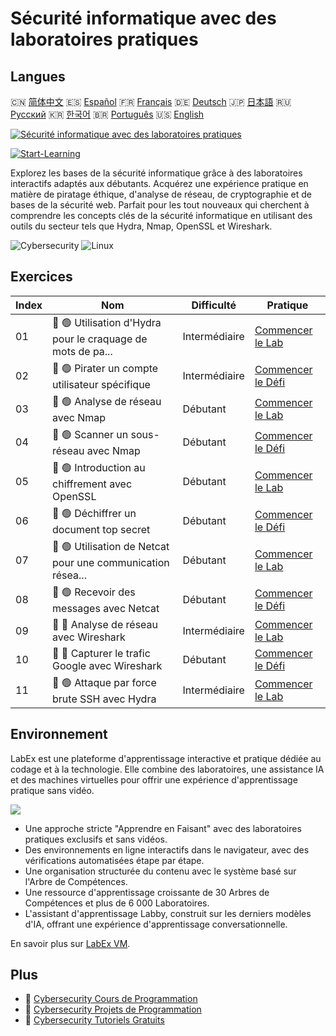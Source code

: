 # Sécurité informatique avec des laboratoires pratiques

## Langues

🇨🇳 [简体中文](README_zh.md) 🇪🇸 [Español](README_es.md) 🇫🇷 [Français](README_fr.md) 🇩🇪 [Deutsch](README_de.md) 🇯🇵 [日本語](README_ja.md) 🇷🇺 [Русский](README_ru.md) 🇰🇷 [한국어](README_ko.md) 🇧🇷 [Português](README_pt.md) 🇺🇸 [English](README.md) 

[![Sécurité informatique avec des laboratoires pratiques](https://cover-creator.labex.io/cybersecurity-labs-for-beginners.png?lang=fr)](https://labex.io/fr/courses/cybersecurity-labs-for-beginners)

[![Start-Learning](https://img.shields.io/badge/Start-Learning-whitesmoke?style=for-the-badge)](https://labex.io/fr/courses/cybersecurity-labs-for-beginners)

Explorez les bases de la sécurité informatique grâce à des laboratoires interactifs adaptés aux débutants. Acquérez une expérience pratique en matière de piratage éthique, d'analyse de réseau, de cryptographie et de bases de la sécurité web. Parfait pour les tout nouveaux qui cherchent à comprendre les concepts clés de la sécurité informatique en utilisant des outils du secteur tels que Hydra, Nmap, OpenSSL et Wireshark.

![Cybersecurity](https://img.shields.io/badge/Cybersecurity-whitesmoke?style=for-the-badge&logo=cybersecurity)
![Linux](https://img.shields.io/badge/Linux-whitesmoke?style=for-the-badge&logo=linux)


## Exercices

|   Index | Nom                                                         | Difficulté    | Pratique                                                                                                                             |
|---------|-------------------------------------------------------------|---------------|--------------------------------------------------------------------------------------------------------------------------------------|
|      01 | 📖 🟢 Utilisation d'Hydra pour le craquage de mots de pa... | Intermédiaire | <a target='_blank' href='https://labex.io/fr/tutorials/linux-using-hydra-to-crack-passwords-415960'>Commencer le Lab</a>             |
|      02 | 🎯 🟢 Pirater un compte utilisateur spécifique              | Intermédiaire | <a target='_blank' href='https://labex.io/fr/tutorials/linux-cracking-a-specific-user-account-415951'>Commencer le Défi</a>          |
|      03 | 📖 🟢 Analyse de réseau avec Nmap                           | Débutant      | <a target='_blank' href='https://labex.io/fr/tutorials/nmap-network-scanning-with-nmap-415959'>Commencer le Lab</a>                  |
|      04 | 🎯 🟢 Scanner un sous-réseau avec Nmap                      | Débutant      | <a target='_blank' href='https://labex.io/fr/tutorials/nmap-scanning-subnet-with-nmap-415954'>Commencer le Défi</a>                  |
|      05 | 📖 🟢 Introduction au chiffrement avec OpenSSL              | Débutant      | <a target='_blank' href='https://labex.io/fr/tutorials/linux-introduction-to-encryption-with-openssl-415957'>Commencer le Lab</a>    |
|      06 | 🎯 🟢 Déchiffrer un document top secret                     | Débutant      | <a target='_blank' href='https://labex.io/fr/tutorials/linux-decrypting-top-secret-document-415952'>Commencer le Défi</a>            |
|      07 | 📖 🟢 Utilisation de Netcat pour une communication résea... | Débutant      | <a target='_blank' href='https://labex.io/fr/labs/linux-using-netcat-for-simple-network-communication-415961'>Commencer le Lab</a>   |
|      08 | 🎯 🟢 Recevoir des messages avec Netcat                     | Débutant      | <a target='_blank' href='https://labex.io/fr/tutorials/linux-receive-messages-using-netcat-415953'>Commencer le Défi</a>             |
|      09 | 📖 🔵 Analyse de réseau avec Wireshark                      | Intermédiaire | <a target='_blank' href='https://labex.io/fr/tutorials/wireshark-network-analysis-with-wireshark-415958'>Commencer le Lab</a>        |
|      10 | 🎯 🔵 Capturer le trafic Google avec Wireshark              | Débutant      | <a target='_blank' href='https://labex.io/fr/tutorials/wireshark-capture-google-traffic-with-wireshark-415948'>Commencer le Défi</a> |
|      11 | 📖 🟢 Attaque par force brute SSH avec Hydra                | Intermédiaire | <a target='_blank' href='https://labex.io/fr/tutorials/hydra-brute-force-ssh-in-hydra-549926'>Commencer le Lab</a>                   |

## Environnement

LabEx est une plateforme d'apprentissage interactive et pratique dédiée au codage et à la technologie. Elle combine des laboratoires, une assistance IA et des machines virtuelles pour offrir une expérience d'apprentissage pratique sans vidéo.

![](https://tutorial-screenshot.getvm.io/images/vm-1725247253.png)

- Une approche stricte "Apprendre en Faisant" avec des laboratoires pratiques exclusifs et sans vidéos.
- Des environnements en ligne interactifs dans le navigateur, avec des vérifications automatisées étape par étape.
- Une organisation structurée du contenu avec le système basé sur l'Arbre de Compétences.
- Une ressource d'apprentissage croissante de 30 Arbres de Compétences et plus de 6 000 Laboratoires.
- L'assistant d'apprentissage Labby, construit sur les derniers modèles d'IA, offrant une expérience d'apprentissage conversationnelle.

En savoir plus sur [LabEx VM](https://support.labex.io/using-labex/virtual-machine).

## Plus

- 🔗 [Cybersecurity Cours de Programmation](https://github.com/labex-labs/awesome-programming-courses)
- 🔗 [Cybersecurity Projets de Programmation](https://github.com/labex-labs/awesome-programming-projects)
- 🔗 [Cybersecurity Tutoriels Gratuits](https://github.com/labex-labs/cybersecurity-free-tutorials)

